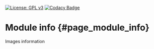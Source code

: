 [![License: GPL v3](https://img.shields.io/badge/License-GPL%20v3-blue.svg)](http://www.gnu.org/licenses/gpl-3.0) [![Codacy Badge](https://api.codacy.com/project/badge/Grade/c4af619a4a63406b8bd1cf3b50fddc32)](https://www.codacy.com/gh/milk-org/info?utm_source=github.com&amp;utm_medium=referral&amp;utm_content=milk-org/info&amp;utm_campaign=Badge_Grade)


# Module info {#page_module_info}

Images information
